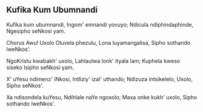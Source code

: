 ## Kufika Kum Ubumnandi

Kufika kum ubumnandi, Ingom' emnandi yovuyo;
Ndicula ndiphindaphinde, Ngesipho seNkosi yam.

Chorus
Awu! Uxolo Oluvela phezulu,
Lona luyamangalisa,
Sipho sothando lweNkos'.

NgoKristu kwabakh' uxolo, Lahlaulwa lonk' ityala lam;
Kuphela kweso siseko Isipho seNkosi yam.

X' uYesu ndimenz' iNkosi, Intliziy' izal' uthando;
Ndizuza intsikelelo, Uxolo, Sipho seNkos'.

Xa ndisondela kuYesu, Ndihlale naYe ngoxolo;
Maxa onke kukh' uxolo, Sipho sothando lweNkos'.

